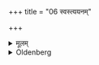 +++
title = "06 स्वस्त्ययनम्"

+++

<details><summary>मूलम्</summary>

स्वस्त्ययनम् ६
</details>

<details><summary>Oldenberg</summary>

6. (This ceremony) procures happiness.
</details>
